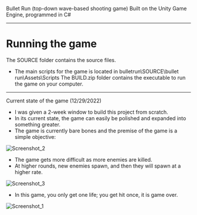 Bullet Run (top-down wave-based shooting game)
Built on the Unity Game Engine, programmed in C#

------------------

<h1>Running the game</h1>

The SOURCE folder contains the source files. 
- The main scripts for the game is located in bulletrun\SOURCE\bullet run\Assets\Scripts
The BUILD.zip folder contains the executable to run the game on your computer.

------------------

Current state of the game (12/29/2022)
- I was given a 2-week window to build this project from scratch.
- In its current state, the game can easily be polished and expanded into something greater.
- The game is currently bare bones and the premise of the game is a simple objective:
  
![Screenshot_2](https://github.com/v-ngyn/bulletrun/assets/133724766/ede5828b-4f6d-4512-9896-8052077e5319)

- The game gets more difficult as more enemies are killed.
- At higher rounds, new enemies spawn, and then they will spawn at a higher rate.
  
![Screenshot_3](https://github.com/v-ngyn/bulletrun/assets/133724766/7bcbe9bc-53a3-4f84-8ac5-cf05d8712204)

- In this game, you only get one life; you get hit once, it is game over.
  
![Screenshot_1](https://github.com/v-ngyn/bulletrun/assets/133724766/e18071cc-f2ce-4696-88f4-bf78aa84a92f)
